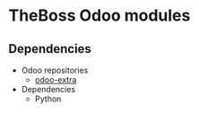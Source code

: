 TheBoss Odoo modules
========================

Dependencies
------------
* Odoo repositories
     * [odoo-extra](https://github.com/odoo/odoo-extra)
* Dependencies
     * Python
